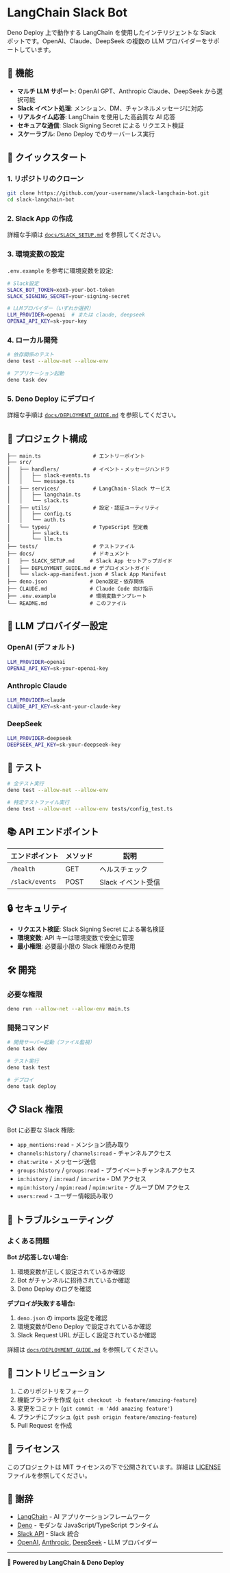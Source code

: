 # LangChain Slack Bot

Deno Deploy 上で動作する LangChain を使用したインテリジェントな Slack ボットです。OpenAI、Claude、DeepSeek の複数の LLM プロバイダーをサポートしています。

## 🤖 機能

- **マルチ LLM サポート**: OpenAI GPT、Anthropic Claude、DeepSeek から選択可能
- **Slack イベント処理**: メンション、DM、チャンネルメッセージに対応
- **リアルタイム応答**: LangChain を使用した高品質な AI 応答
- **セキュアな通信**: Slack Signing Secret による リクエスト検証
- **スケーラブル**: Deno Deploy でのサーバーレス実行

## 🚀 クイックスタート

### 1. リポジトリのクローン
```bash
git clone https://github.com/your-username/slack-langchain-bot.git
cd slack-langchain-bot
```

### 2. Slack App の作成
詳細な手順は [`docs/SLACK_SETUP.md`](./docs/SLACK_SETUP.md) を参照してください。

### 3. 環境変数の設定
`.env.example` を参考に環境変数を設定:

```bash
# Slack設定
SLACK_BOT_TOKEN=xoxb-your-bot-token
SLACK_SIGNING_SECRET=your-signing-secret

# LLMプロバイダー（いずれか選択）
LLM_PROVIDER=openai  # または claude, deepseek
OPENAI_API_KEY=sk-your-key
```

### 4. ローカル開発
```bash
# 依存関係のテスト
deno test --allow-net --allow-env

# アプリケーション起動
deno task dev
```

### 5. Deno Deploy にデプロイ
詳細な手順は [`docs/DEPLOYMENT_GUIDE.md`](./docs/DEPLOYMENT_GUIDE.md) を参照してください。

## 📁 プロジェクト構成

```
├── main.ts                 # エントリーポイント
├── src/
│   ├── handlers/           # イベント・メッセージハンドラ
│   │   ├── slack-events.ts
│   │   └── message.ts
│   ├── services/           # LangChain・Slack サービス
│   │   ├── langchain.ts
│   │   └── slack.ts
│   ├── utils/              # 設定・認証ユーティリティ
│   │   ├── config.ts
│   │   └── auth.ts
│   └── types/              # TypeScript 型定義
│       ├── slack.ts
│       └── llm.ts
├── tests/                  # テストファイル
├── docs/                   # ドキュメント
│   ├── SLACK_SETUP.md     # Slack App セットアップガイド
│   ├── DEPLOYMENT_GUIDE.md # デプロイメントガイド
│   └── slack-app-manifest.json # Slack App Manifest
├── deno.json              # Deno設定・依存関係
├── CLAUDE.md              # Claude Code 向け指示
├── .env.example           # 環境変数テンプレート
└── README.md              # このファイル
```

## 🔧 LLM プロバイダー設定

### OpenAI (デフォルト)
```bash
LLM_PROVIDER=openai
OPENAI_API_KEY=sk-your-openai-key
```

### Anthropic Claude
```bash
LLM_PROVIDER=claude
CLAUDE_API_KEY=sk-ant-your-claude-key
```

### DeepSeek
```bash
LLM_PROVIDER=deepseek
DEEPSEEK_API_KEY=sk-your-deepseek-key
```

## 🧪 テスト

```bash
# 全テスト実行
deno test --allow-net --allow-env

# 特定テストファイル実行
deno test --allow-net --allow-env tests/config_test.ts
```

## 📚 API エンドポイント

| エンドポイント | メソッド | 説明 |
|--------------|---------|------|
| `/health` | GET | ヘルスチェック |
| `/slack/events` | POST | Slack イベント受信 |

## 🔒 セキュリティ

- **リクエスト検証**: Slack Signing Secret による署名検証
- **環境変数**: API キーは環境変数で安全に管理
- **最小権限**: 必要最小限の Slack 権限のみ使用

## 🛠 開発

### 必要な権限
```bash
deno run --allow-net --allow-env main.ts
```

### 開発コマンド
```bash
# 開発サーバー起動（ファイル監視）
deno task dev

# テスト実行
deno task test

# デプロイ
deno task deploy
```

## 📋 Slack 権限

Bot に必要な Slack 権限:
- `app_mentions:read` - メンション読み取り
- `channels:history` / `channels:read` - チャンネルアクセス
- `chat:write` - メッセージ送信
- `groups:history` / `groups:read` - プライベートチャンネルアクセス
- `im:history` / `im:read` / `im:write` - DM アクセス
- `mpim:history` / `mpim:read` / `mpim:write` - グループ DM アクセス
- `users:read` - ユーザー情報読み取り

## 🐛 トラブルシューティング

### よくある問題

**Bot が応答しない場合:**
1. 環境変数が正しく設定されているか確認
2. Bot がチャンネルに招待されているか確認
3. Deno Deploy のログを確認

**デプロイが失敗する場合:**
1. `deno.json` の imports 設定を確認
2. 環境変数がDeno Deploy で設定されているか確認
3. Slack Request URL が正しく設定されているか確認

詳細は [`docs/DEPLOYMENT_GUIDE.md`](./docs/DEPLOYMENT_GUIDE.md) を参照してください。

## 🤝 コントリビューション

1. このリポジトリをフォーク
2. 機能ブランチを作成 (`git checkout -b feature/amazing-feature`)
3. 変更をコミット (`git commit -m 'Add amazing feature'`)
4. ブランチにプッシュ (`git push origin feature/amazing-feature`)
5. Pull Request を作成

## 📄 ライセンス

このプロジェクトは MIT ライセンスの下で公開されています。詳細は [LICENSE](LICENSE) ファイルを参照してください。

## 🙏 謝辞

- [LangChain](https://langchain.com/) - AI アプリケーションフレームワーク
- [Deno](https://deno.com/) - モダンな JavaScript/TypeScript ランタイム
- [Slack API](https://api.slack.com/) - Slack 統合
- [OpenAI](https://openai.com/), [Anthropic](https://anthropic.com/), [DeepSeek](https://deepseek.com/) - LLM プロバイダー

---
🤖 **Powered by LangChain & Deno Deploy**